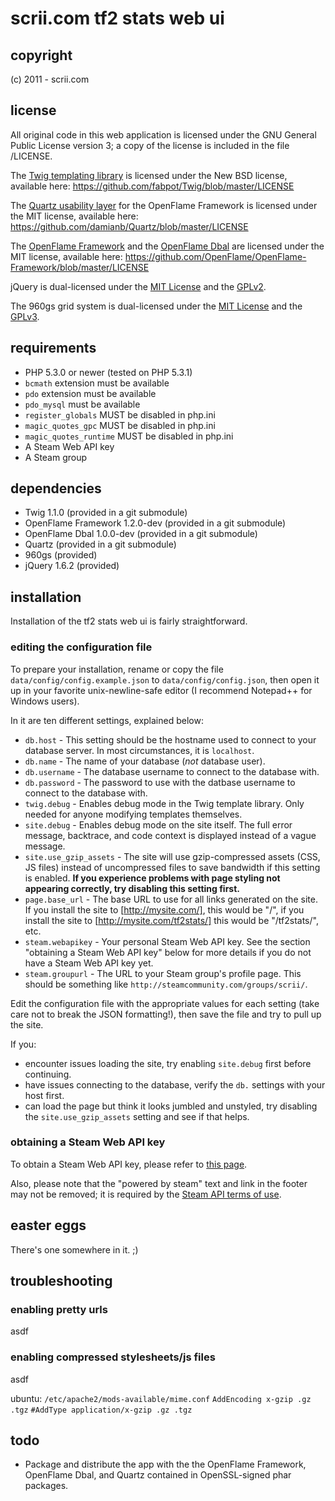 # scrii.com tf2 stats web ui

## copyright

(c) 2011 - scrii.com

## license

All original code in this web application is licensed under the GNU General Public License version 3; a copy of the license is included in the file /LICENSE.

The [Twig templating library](http://twig-project.com) is licensed under the New BSD license, available here: https://github.com/fabpot/Twig/blob/master/LICENSE

The [Quartz usability layer](https://github.com/damianb/Quartz/tree/feature.injection) for the OpenFlame Framework is licensed under the MIT license, available here: https://github.com/damianb/Quartz/blob/master/LICENSE

The [OpenFlame Framework](https://github.com/OpenFlame/OpenFlame-Framework) and the [OpenFlame Dbal](https://github.com/OpenFlame/OpenFlame-Dbal) are licensed under the MIT license, available here:  https://github.com/OpenFlame/OpenFlame-Framework/blob/master/LICENSE

jQuery is dual-licensed under the [MIT License](http://github.com/jquery/jquery/blob/master/MIT-LICENSE.txt) and the [GPLv2](http://github.com/jquery/jquery/blob/master/GPL-LICENSE.txt).

The 960gs grid system is dual-licensed under the [MIT License](https://github.com/nathansmith/960-Grid-System/blob/master/licenses/MIT_license.txt) and the [GPLv3](https://github.com/nathansmith/960-Grid-System/blob/master/licenses/GPL_license.txt).

## requirements

* PHP 5.3.0 or newer (tested on PHP 5.3.1)
* `bcmath` extension must be available
* `pdo` extension must be available
* `pdo_mysql` must be available
* `register_globals` MUST be disabled in php.ini
* `magic_quotes_gpc` MUST be disabled in php.ini
* `magic_quotes_runtime` MUST be disabled in php.ini
* A Steam Web API key
* A Steam group

## dependencies

* Twig 1.1.0 (provided in a git submodule)
* OpenFlame Framework 1.2.0-dev (provided in a git submodule)
* OpenFlame Dbal 1.0.0-dev (provided in a git submodule)
* Quartz (provided in a git submodule)
* 960gs (provided)
* jQuery 1.6.2 (provided)

## installation

Installation of the tf2 stats web ui is fairly straightforward.

### editing the configuration file

To prepare your installation, rename or copy the file `data/config/config.example.json` to `data/config/config.json`, then open it up in your favorite unix-newline-safe editor (I recommend Notepad++ for Windows users).

In it are ten different settings, explained below:

* `db.host` - This setting should be the hostname used to connect to your database server.  In most circumstances, it is `localhost`.
* `db.name` - The name of your database (*not* database user).
* `db.username` - The database username to connect to the database with.
* `db.password` - The password to use with the datbase username to connect to the database with.
* `twig.debug` - Enables debug mode in the Twig template library.  Only needed for anyone modifying templates themselves.
* `site.debug` - Enables debug mode on the site itself.  The full error message, backtrace, and code context is displayed instead of a vague message.
* `site.use_gzip_assets` - The site will use gzip-compressed assets (CSS, JS files) instead of uncompressed files to save bandwidth if this setting is enabled.  **If you experience problems with page styling not appearing correctly, try disabling this setting first.**
* `page.base_url` - The base URL to use for all links generated on the site.  If you install the site to [http://mysite.com/], this would be "/", if you install the site to [http://mysite.com/tf2stats/] this would be "/tf2stats/", etc.
* `steam.webapikey` - Your personal Steam Web API key.  See the section "obtaining a Steam Web API key" below for more details if you do not have a Steam Web API key yet.
* `steam.groupurl` - The URL to your Steam group's profile page.  This should be something like `http://steamcommunity.com/groups/scrii/`.

Edit the configuration file with the appropriate values for each setting (take care not to break the JSON formatting!), then save the file and try to pull up the site.

If you:

* encounter issues loading the site, try enabling `site.debug` first before continuing.
* have issues connecting to the database, verify the `db.` settings with your host first.
* can load the page but think it looks jumbled and unstyled, try disabling the `site.use_gzip_assets` setting and see if that helps.

### obtaining a Steam Web API key

To obtain a Steam Web API key, please refer to [this page](http://steamcommunity.com/dev).

Also, please note that the "powered by steam" text and link in the footer may not be removed; it is required by the [Steam API terms of use](http://steamcommunity.com/dev/apiterms).

## easter eggs

There's one somewhere in it.  ;)

## troubleshooting

### enabling pretty urls

asdf

### enabling compressed stylesheets/js files

asdf

 ubuntu: `/etc/apache2/mods-available/mime.conf`
 `AddEncoding x-gzip .gz .tgz`
 `#AddType application/x-gzip .gz .tgz`

## todo

* Package and distribute the app with the the OpenFlame Framework,  OpenFlame Dbal, and Quartz contained in OpenSSL-signed phar packages.
